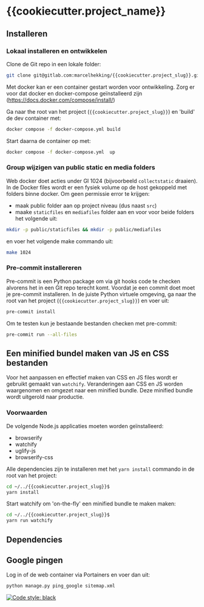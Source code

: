 # {{cookiecutter.project_name}}

## Installeren

### Lokaal installeren en ontwikkelen

Clone de Git repo in een lokale folder:

```bash
git clone git@gitlab.com:marcelhekking/{{cookiecutter.project_slug}}.git
```

Met docker kan er een container gestart worden voor ontwikkeling. Zorg er voor dat docker en docker-compose geïnstalleerd zijn (<https://docs.docker.com/compose/install/>)

Ga naar the root van het project (`{{cookiecutter.project_slug}}`) en 'build' de dev container met:

```bash
docker compose -f docker-compose.yml build
```

Start daarna de container op met:

```bash
docker compose -f docker-compose.yml  up
```

### Group wijzigen van public static en media folders

Web docker doet acties under GI 1024 (bijvoorbeeld `collectstatic` draaien). In de Docker files wordt er een fysiek volume op de host gekoppeld met folders binne docker. Om geen permissie error te krijgen:

- maak public folder aan op project niveau (dus naast `src`)
- maake `staticfiles` en `mediafiles` folder aan en voor voor beide folders het volgende uit:

```bash
mkdir -p public/staticfiles && mkdir -p public/mediafiles
```

en voer het volgende make commando uit:

```bash
make 1024
```

### Pre-commit installereren

Pre-commit is een Python package om via git hooks code te checken alvorens het in een Git repo terecht komt. Voordat je een commit doet moet je pre-commit installeren. In de juiste Python virtuele omgeving, ga naar the root van het project (`{{cookiecutter.project_slug}}`) en voer uit:

```bash
pre-commit install
```

Om te testen kun je bestaande bestanden checken met pre-commit:

```bash
pre-commit run --all-files
```

## Een minified bundel maken van JS en CSS bestanden

Voor het aanpassen en effectief maken van CSS en JS files wordt er gebruikt gemaakt van `watchify`. Veranderingen aan CSS en JS worden waargenomen en omgezet naar een minified bundle. Deze minified bundle wordt uitgerold naar productie.

### Voorwaarden

De volgende Node.js applicaties moeten worden geïnstalleerd:

- browserify
- watchify
- uglify-js
- browserify-css

Alle dependencies zijn te installeren met het `yarn install` commando in de root van het project:

```bash
cd ~/../{{cookiecutter.project_slug}}$
yarn install
```

Start watchify om 'on-the-fly' een minified bundle te maken maken:

```bash
cd ~/../{{cookiecutter.project_slug}}$
yarn run watchify
```

## Dependencies



## Google pingen

Log in of de web container via Portainers en voer dan uit:

```Bash
python manage.py ping_google sitemap.xml
```

[![Code style: black](https://img.shields.io/badge/code%20style-black-000000.svg)](https://github.com/ambv/black)